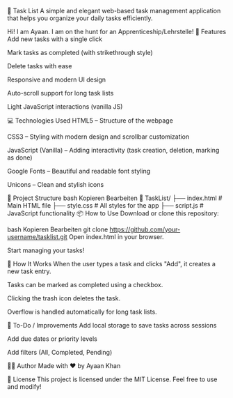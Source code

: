 📝 Task List
A simple and elegant web-based task management application that helps you organize your daily tasks efficiently.


Hi! I am Ayaan. I am on the hunt for an Apprenticeship/Lehrstelle!
🚀 Features
Add new tasks with a single click

Mark tasks as completed (with strikethrough style)

Delete tasks with ease

Responsive and modern UI design

Auto-scroll support for long task lists

Light JavaScript interactions (vanilla JS)


💻 Technologies Used
HTML5 – Structure of the webpage

CSS3 – Styling with modern design and scrollbar customization

JavaScript (Vanilla) – Adding interactivity (task creation, deletion, marking as done)

Google Fonts – Beautiful and readable font styling

Unicons – Clean and stylish icons

📁 Project Structure
bash
Kopieren
Bearbeiten
📁 TaskList/
├── index.html       # Main HTML file
├── style.css        # All styles for the app
├── script.js        # JavaScript functionality
📦 How to Use
Download or clone this repository:

bash
Kopieren
Bearbeiten
git clone https://github.com/your-username/tasklist.git
Open index.html in your browser.

Start managing your tasks!

🧠 How It Works
When the user types a task and clicks "Add", it creates a new task entry.

Tasks can be marked as completed using a checkbox.

Clicking the trash icon deletes the task.

Overflow is handled automatically for long task lists.

📌 To-Do / Improvements
Add local storage to save tasks across sessions

Add due dates or priority levels

Add filters (All, Completed, Pending)

🙋‍♂️ Author
Made with ♥ by Ayaan Khan

📄 License
This project is licensed under the MIT License. Feel free to use and modify!
